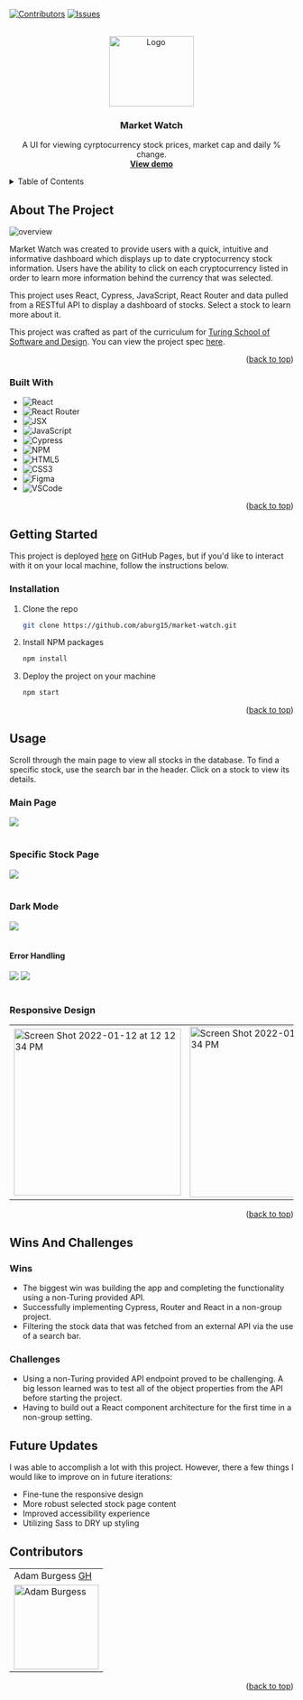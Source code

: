 <div id="top"></div>
<!--
*** Thanks for checking out the Best-README-Template. If you have a suggestion
*** that would make this better, please fork the repo and create a pull request
*** or simply open an issue with the tag "enhancement".
*** Don't forget to give the project a star!
*** Thanks again! Now go create something AMAZING! :D
-->



<!-- PROJECT SHIELDS -->
<!--
*** I'm using markdown "reference style" links for readability.
*** Reference links are enclosed in brackets [ ] instead of parentheses ( ).
*** See the bottom of this document for the declaration of the reference variables
*** for contributors-url, forks-url, etc. This is an optional, concise syntax you may use.
*** https://www.markdownguide.org/basic-syntax/#reference-style-links
-->
[![Contributors][contributors-shield]][contributors-url]
[![Issues][issues-shield]][issues-url]



<!-- PROJECT LOGO -->
<br />
<div align="center">
  <a href="https://github.com/aburg15/market-watch">
    <img src="./src/assets/logo.png" alt="Logo" width="150" height="125">
  </a>

<h3 align="center">Market Watch</h3>

  <p align="center">
    A UI for viewing cyrptocurrency stock prices, market cap and daily % change.
    <br />
    <a href="https://aburg15.github.io/market-watch/"><strong>View demo</strong></a>
    <br />
  </p>
</div>



<!-- TABLE OF CONTENTS -->
<details>
  <summary>Table of Contents</summary>
  <ol>
    <li>
      <a href="#about-the-project">About The Project</a>
      <ul>
        <li><a href="#built-with">Built With</a></li>
      </ul>
    </li>
    <li>
      <a href="#getting-started">Getting Started</a>
      <ul>
        <li><a href="#prerequisites">Prerequisites</a></li>
        <li><a href="#installation">Installation</a></li>
      </ul>
    </li>
    <li><a href="#usage">Usage</a></li>
    <li><a href="#roadmap">Roadmap</a></li>
    <li><a href="#contributing">Contributing</a></li>
    <li><a href="#license">License</a></li>
    <li><a href="#contact">Contact</a></li>
    <li><a href="#acknowledgments">Acknowledgments</a></li>
  </ol>
</details>



<!-- ABOUT THE PROJECT -->
## About The Project

![overview](./src/assets/gif.gif)

Market Watch was created to provide users with a quick, intuitive and informative dashboard which displays up to date cryptocurrency stock information.  Users have the ability to click on each cryptocurrency listed in order to learn more information behind the currency that was selected.

This project uses React, Cypress, JavaScript, React Router and data pulled from a RESTful API to display a dashboard of stocks. Select a stock to learn more about it. 

This project was crafted as part of the curriculum for [Turing School of Software and Design](https://turing.edu/). You can view the project spec [here](https://frontend.turing.edu/projects/module-3/showcase.html).

<p align="right">(<a href="#top">back to top</a>)</p>



### Built With

  - ![React](https://img.shields.io/badge/react-%2320232a.svg?style=for-the-badge&logo=react&logoColor=%2361DAFB)
  - ![React Router](https://img.shields.io/badge/-React%20Router-211f20?logo=react-router&logoColor=61DAFB&style=for-the-badge)
  - ![JSX](https://img.shields.io/badge/-jsx-302f2f?logo=javascript&logoColor=9428cb&style=for-the-badge)
  - ![JavaScript](https://img.shields.io/badge/javascript-%23323330.svg?style=for-the-badge&logo=javascript&logoColor=%23F7DF1E)
  - ![Cypress](https://img.shields.io/badge/-cypress-black?logo=cypress&logoColor=white&style=for-the-badge)
  - ![NPM](https://img.shields.io/badge/NPM-%23000000.svg?style=for-the-badge&logo=npm&logoColor=white)
  - ![HTML5](https://img.shields.io/badge/HTML5-E34F26?style=for-the-badge&logo=html5&logoColor=white)
  - ![CSS3](https://img.shields.io/badge/CSS3-1572B6?style=for-the-badge&logo=css3&logoColor=white)
  - ![Figma](https://img.shields.io/badge/figma-%23F24E1E.svg?style=for-the-badge&logo=figma&logoColor=white)
  - ![VSCode](https://img.shields.io/badge/-VSCode-2C2C32?logo=visual-studio-code&logoColor=007ACC&style=for-the-badge)


<p align="right">(<a href="#top">back to top</a>)</p>



<!-- GETTING STARTED -->
## Getting Started

This project is deployed [here](https://aburg15.github.io/market-watch/) on GitHub Pages, but if you'd like to interact with it on your local machine, follow the instructions below.

### Installation

1. Clone the repo
   ```sh
   git clone https://github.com/aburg15/market-watch.git
   ```
2. Install NPM packages
   ```sh
   npm install
   ```
3. Deploy the project on your machine
   ```sh
   npm start
   ```

<p align="right">(<a href="#top">back to top</a>)</p>



<!-- USAGE EXAMPLES -->
## Usage

Scroll through the main page to view all stocks in the database. To find a specific stock, use the search bar in the header. Click on a stock to view its details. 

### Main Page
<img src='./src/assets/main-page.png' />
<br>
<br>

### Specific Stock Page
<img src='./src/assets/selected-page.png' />
<br>
<br>

### Dark Mode
<img src='./src/assets/dark-mode.png' />
<br>
<br>

#### Error Handling
<img src='./src/assets/failed-to-fetch.png' />
<img src='./src/assets/invalid-url.png' />
<br>
<br>

### Responsive Design
 <table>
 <td><img width="296" alt="Screen Shot 2022-01-12 at 12 12 34 PM" src="./src/assets/responsive(1).png"></td>
 <td><img width="303" alt="Screen Shot 2022-01-12 at 12 12 34 PM" src="./src/assets/responsive(2).png"></td>
</table>


<p align="right">(<a href="#top">back to top</a>)</p>

## Wins And Challenges 

### Wins

- The biggest win was building the app and completing the functionality using a non-Turing provided API.   
- Successfully implementing Cypress, Router and React in a non-group project.
- Filtering the stock data that was fetched from an external API via the use of a search bar.

### Challenges 

- Using a non-Turing provided API endpoint proved to be challenging.  A big lesson learned was to test all of the object properties from the API before starting the project. 
- Having to build out a React component architecture for the first time in a non-group setting. 


## Future Updates 
I was able to accomplish a lot with this project. However, there a few things I would like to improve on in future iterations:
* Fine-tune the responsive design
* More robust selected stock page content
* Improved accessibility experience
* Utilizing Sass to DRY up styling
<!-- CONTACT -->
## Contributors

<table>
    <tr>
        <td> Adam Burgess <a href="https://github.com/aburg15">GH</td>
    </tr>
 <td><img src="https://avatars.githubusercontent.com/u/77649894?v=4" alt="Adam Burgess"
 width="150" height="auto" /></td>
</table>

<p align="right">(<a href="#top">back to top</a>)</p>


<!-- MARKDOWN LINKS & IMAGES -->
<!-- https://www.markdownguide.org/basic-syntax/#reference-style-links -->
[contributors-shield]: https://img.shields.io/github/contributors/aburg15/market-watch.svg?style=for-the-badge
[contributors-url]: https://github.com/aburg15/market-watch/graphs/contributors
[forks-shield]: https://img.shields.io/github/forks/aburg15/market-watch.svg?style=for-the-badge
[forks-url]: https://github.com/aburg15/market-watch/network/members
[stars-shield]: https://img.shields.io/github/stars/aburg15/market-watch.svg?style=for-the-badge
[stars-url]: https://github.com/aburg15/market-watch/stargazers
[issues-shield]: https://img.shields.io/github/issues/aburg15/market-watch.svg?style=for-the-badge
[issues-url]: https://github.com/aburg15/market-watch/issues
[license-shield]: https://img.shields.io/github/license/aburg15/market-watch.svg?style=for-the-badge
[license-url]: https://github.com/aburg15/market-watch/blob/master/LICENSE.txt
[linkedin-shield]: https://img.shields.io/badge/-LinkedIn-black.svg?style=for-the-badge&logo=linkedin&colorB=555
